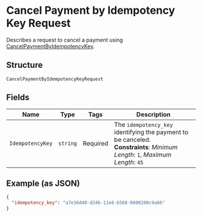 
# Cancel Payment by Idempotency Key Request

Describes a request to cancel a payment using
[CancelPaymentByIdempotencyKey](../../doc/api/payments.md#cancel-payment-by-idempotency-key).

## Structure

`CancelPaymentByIdempotencyKeyRequest`

## Fields

| Name | Type | Tags | Description |
|  --- | --- | --- | --- |
| `IdempotencyKey` | `string` | Required | The `idempotency_key` identifying the payment to be canceled.<br>**Constraints**: *Minimum Length*: `1`, *Maximum Length*: `45` |

## Example (as JSON)

```json
{
  "idempotency_key": "a7e36d40-d24b-11e8-b568-0800200c9a66"
}
```

